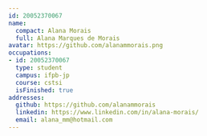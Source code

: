 ```yaml
---
id: 20052370067
name:
  compact: Alana Morais
  full: Alana Marques de Morais
avatar: https://github.com/alanammorais.png
occupations:
- id: 20052370067
  type: student
  campus: ifpb-jp
  course: cstsi
  isFinished: true
addresses:
  github: https://github.com/alanammorais
  linkedin: https://www.linkedin.com/in/alana-morais/
  email: alana_mm@hotmail.com
---
```

